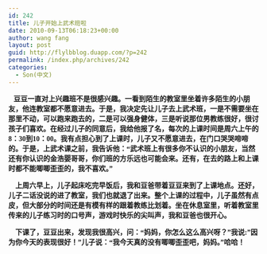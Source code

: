 ```yaml
---
id: 242
title: 儿子开始上武术班啦
date: 2010-09-13T06:18:23+00:00
author: wang fang
layout: post
guid: http://flylbblog.duapp.com/?p=242
permalink: /index.php/archives/242
categories:
  - Son(中文)
---
```

**<span style="font-family: 楷体_GB2312;">   豆豆一直对上兴趣班不是很感兴趣。一看到陌生的教室里坐着许多陌生的小朋友，他连教室都不愿意进去。于是，我决定先让儿子去上武术班，一是不需要坐在那里不动，可以跑来跑去的，二是可以强身健体，三是听说那位男教练很好，很讨孩子们喜欢。在经过儿子的同意后，我给他报了名，每次的上课时间是周六上午的8：30到10：00。我有点担心到了上课时，儿子又不愿意进去，在门口哭哭啼啼的。于是，上武术课之前，我告诉他：“武术班上有很多你不认识的小朋友，当然还有你认识的金浩婴哥哥，你们班的方乐远也可能会来。还有，在去的路上和上课时都不能唧唧歪歪的，我不喜欢。”</span>**

**<span style="font-family: 楷体_GB2312;">    上周六早上，儿子起床吃完早饭后，我和豆爸带着豆豆来到了上课地点。还好，儿子二话没说的进了教室，我们也就退了出来。整个上课的过程中，儿子虽然有点皮，但大部分的时间还是有模有样的跟着教练比划着。坐在休息室里，听着教室里传来的儿子练习时的口号声，游戏时快乐的尖叫声，我和豆爸也很开心。</span>**

**<span style="font-family: 楷体_GB2312;">    下课了，豆豆出来，发现我很高兴，问：“妈妈，你怎么这么高兴呀？”我说:&#8221;因为你今天的表现很好！&#8221;儿子说：“我今天真的没有唧唧歪歪吧，妈妈。”哈哈！</span>**
